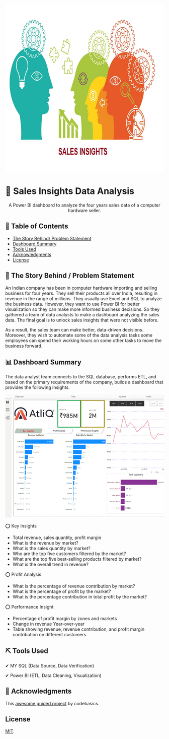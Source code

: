 <!-- Comment : Project Banner -->
<p align="center">
  <a href="" rel="noopener">
 <img width=800px height=535px src="/Images/si_cover.png" alt="Project banner"></a>
</p>

<!-- ---------------------------------------------------------------- -->
<!-- Comment : Project Description-->
# 📣 Sales Insights Data Analysis

<p align="center"> A Power BI dashboard to analyze the four years sales data of a computer hardware seller. 
    <br> 
</p>

<!-- 📣 Power BI Project-02 : Sales Insights Dashboard -->

## 📝 Table of Contents
+ [The Story Behind/ Problem Statement](#a_0_TSB)
+ [Dashboard Summary ](#a_1_DS) 
+ [Tools Used](#a_2_built_using)
+ [Acknowledgments](#a_3_acknowledgements)
+ [License](#a_4_license)

## 📝 The Story Behind / Problem Statement  <a name = "a_0_TSB"></a>

<p align="justified"> 
An Indian company has been in computer hardware importing and selling business for four years. They sell their products all over India, resulting in revenue in the range of millions. They usually use Excel and SQL to analyze the business data. However, they want to use Power BI for better visualization so they can make more informed business decisions. So they gathered a team of data analysts to make a dashboard analyzing the sales data. The final goal is to unlock sales insights that were not visible before. 

As a result, the sales team can make better, data-driven decisions. Moreover, they wish to automate some of the data analysis tasks some employees can spend their working hours on some other tasks to move the business forward. 
</p>

## 📊 Dashboard Summary  <a name = "a_1_DS"></a>

<p align="justified"> 
The data analyst team connects to the SQL database, performs ETL, and based on the primary requirements of the company, builds a dashboard that provides the following insights. 
</p>

![Add Image](/Images/si_da_pb_db.PNG)  

⭕ Key Insights 

- Total revenue, sales quantity, profit margin 
- What is the revenue by market?
- What is the sales quantity by market?
- Who are the top five customers filtered by the market?
- What are the top five best-selling products filtered by market?
- What is the overall trend in revenue? 

⭕ Profit Analysis 

- What is the percentage of revenue contribution by market? 
- What is the percentage of profit by the market? 
- What is the percentage contribution in total profit by the market? 

⭕ Performance Insight 

- Percentage of profit margin by zones and markets 
- Change in revenue Year-over-year
- Table showing revenue, revenue contribution, and profit margin contribution on different customers.


## ⛏️ Tools Used  <a name = "a_2_built_using"></a>

<p align="justified"> 
✔ MY SQL (Data Source, Data Verification)

✔ Power BI (ETL, Data Cleaning, Visualization)
</p>

## 🎉 Acknowledgments  <a name = "a_3_acknowledgements"></a>

This [awesome guided project](https://www.youtube.com/playlist?list=PLeo1K3hjS3uva8pk1FI3iK9kCOKQdz1I9) by codebasics.


## License <a name = "a_4_license"></a> 

[MIT](https://choosealicense.com/licenses/mit/).

